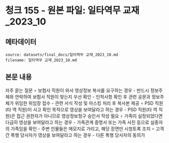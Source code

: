 # 청크 155 - 원본 파일: 일타역무 교재_2023_10

## 메타데이터

```
source: datasets/final_docs/일타역무 교재_2023_10.md
filename: 일타역무 교재_2023_10.md
```

## 본문 내용

자주 묻는 질문  ∘ 보험사 직원이 와서 영상정보 복사를 요구하는 경우  - 반드시 정보주체와 연락하여 보험사 직원이 맞는지 우선 확인  - 인적사항 확인 후 관련 공문과 정보주체가 위임한 위임장 접수  - 관련 서식 작성 및 마스킹 처리 후 복사본 제공    ∘ PSD 직원(타 역 직원)이 사고 확인 목적으로 영상을 보여달라고 하는 경우  - PSD 직원(타 역 직원)은 접근 권한자가 아니므로 영상정보청구 승인서 작성 필요    ∘ 가족이 실정되었다면 다급히 영상을 보여달라고 하는 경우  - 가족관계 증명서 또는 가족 사진 등으로 실종자의 가족임을 확인  - 주변 인물들은 메모지로 가리고, 해당 장면만 시청토록 조치    ∘ 고객 간 폭행 당사자가 영상을 보여달라고 하는 경우  - 다른 폭행 당사자의 동의가